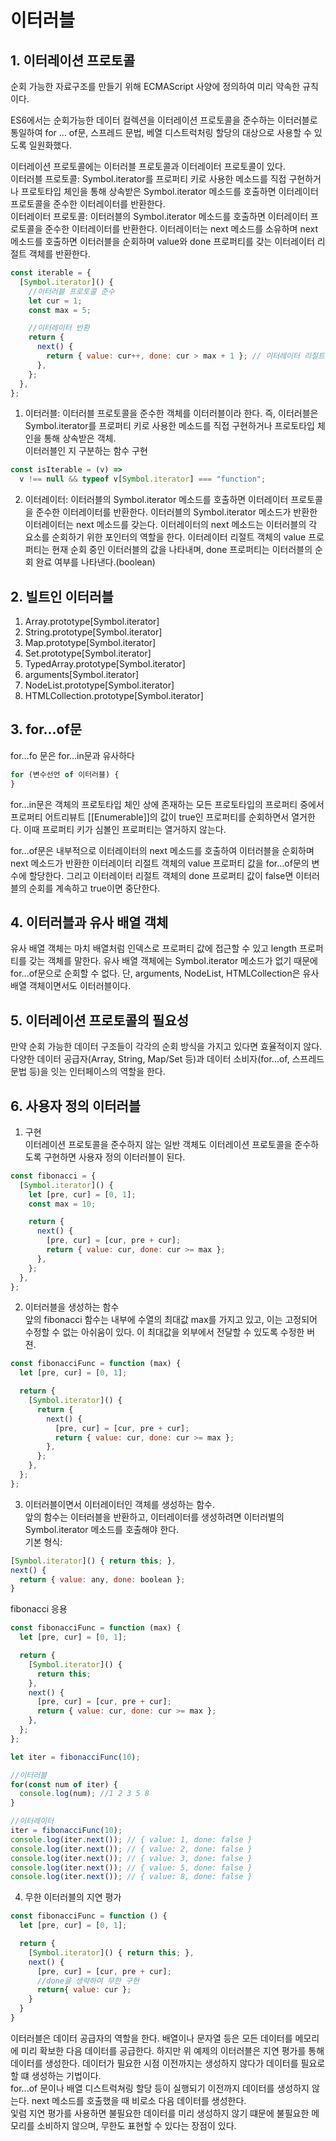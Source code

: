 # 이터러블

## 1. 이터레이션 프로토콜

순회 가능한 자료구조를 만들기 위해 ECMAScript 사양에 정의하여 미리 약속한 규칙이다.

ES6에서는 순회가능한 데이터 컬렉션을 이터레이션 프로토콜을 준수하는 이터러블로 통일하여 for ... of문, 스프레드 문법, 베열 디스트럭처링 할당의 대상으로 사용할 수 있도록 일원화했다.

이터레이션 프로토콜에는 이터러블 프로토콜과 이터레이터 프로토콜이 있다.  
이터러블 프로토콜: Symbol.iterator를 프로퍼티 키로 사용한 메소드를 직접 구현하거나 프로토타입 체인을 통해 상속받은 Symbol.iterator 메소드를 호출하면 이터레이터 프로토콜을 준수한 이터레이터를 반환한다.  
이터레이터 프로토콜: 이터러블의 Symbol.iterator 메소드를 호출하면 이터레이터 프로토콜을 준수한 이터레이터를 반환한다. 이터레이터는 next 메소드를 소유하며 next메소드를 호출하면 이터러블을 순회하며 value와 done 프로퍼티를 갖는 이터레이터 리절트 객체를 반환한다.

```javascript
const iterable = {
  [Symbol.iterator]() {
    //이터러블 프로토콜 준수
    let cur = 1;
    const max = 5;

    //이터레이터 반환
    return {
      next() {
        return { value: cur++, done: cur > max + 1 }; // 이터레이터 리절트 객체 (value: any, done: boolean)
      },
    };
  },
};
```

1. 이터러블: 이터러블 프로토콜을 준수한 객체를 이터러블이라 한다. 즉, 이터러블은 Symbol.iterator를 프로퍼티 키로 사용한 메소드를 직접 구현하거나 프로토타입 체인을 통해 상속받은 객체.  
   이터러블인 지 구분하는 함수 구현

```javascript
const isIterable = (v) =>
  v !== null && typeof v[Symbol.iterator] === "function";
```

2. 이터레이터: 이터러블의 Symbol.iterator 메소드를 호출하면 이터레이터 프로토콜을 준수한 이터레이터를 반환한다. 이터러블의 Symbol.iterator 메소드가 반환한 이터레이터는 next 메소드를 갖는다. 이터레이터의 next 메소드는 이터러블의 각 요소를 순회하기 위한 포인터의 역할을 한다. 이터레이터 리절트 객체의 value 프로퍼티는 현재 순회 중인 이터러블의 값을 나타내며, done 프로퍼티는 이터러블의 순회 완료 여부를 나타낸다.(boolean)

## 2. 빌트인 이터러블

1. Array.prototype[Symbol.iterator]
2. String.prototype[Symbol.iterator]
3. Map.prototype[Symbol.iterator]
4. Set.prototype[Symbol.iterator]
5. TypedArray.prototype[Symbol.iterator]
6. arguments[Symbol.iterator]
7. NodeList.prototype[Symbol.iterator]
8. HTMLCollection.prototype[Symbol.iterator]

## 3. for...of문

for...fo 문은 for...in문과 유사하다

```javascript
for (변수선언 of 이터러블) {
}
```

for...in문은 객체의 프로토타입 체인 상에 존재하는 모든 프로토타입의 프로퍼티 중에서 프로퍼티 어트리뷰트 [[Enumerable]]의 값이 true인 프로퍼티를 순회하면서 열거한다. 이때 프로퍼티 키가 심볼인 프로퍼티는 열거하지 않는다.

for...of문은 내부적으로 이터레이터의 next 메소드를 호출하여 이터러블을 순회하며 next 메소드가 반환한 이터레이터 리절트 객체의 value 프로퍼티 값을 for...of문의 변수에 할당한다. 그리고 이터레이터 리절트 객체의 done 프로퍼티 값이 false면 이터러블의 순회를 계속하고 true이면 중단한다.

## 4. 이터러블과 유사 배열 객체

유사 배열 객체는 마치 배열처럼 인덱스로 프로퍼티 값에 접근할 수 있고 length 프로퍼티를 갖는 객체를 말한다. 유사 배열 객체에는 Symbol.iterator 메소드가 없기 때문에 for...of문으로 순회할 수 없다. 단, arguments, NodeList, HTMLCollection은 유사 배열 객체이면서도 이터러블이다.

## 5. 이터레이션 프로토콜의 필요성

만약 순회 가능한 데이터 구조들이 각각의 순회 방식을 가지고 있다면 효율적이지 않다. 다양한 데이터 공급자(Array, String, Map/Set 등)과 데이터 소비자(for...of, 스프레드 문법 등)을 잇는 인터페이스의 역할을 한다.

## 6. 사용자 정의 이터러블

1. 구현  
   이터레이션 프로토콜을 준수하지 않는 일반 객체도 이터레이션 프로토콜을 준수하도록 구현하면 사용자 정의 이터러블이 된다.

```javascript
const fibonacci = {
  [Symbol.iterator]() {
    let [pre, cur] = [0, 1];
    const max = 10;

    return {
      next() {
        [pre, cur] = [cur, pre + cur];
        return { value: cur, done: cur >= max };
      },
    };
  },
};
```

2. 이터러블을 생성하는 함수  
   앞의 fibonacci 함수는 내부에 수열의 최대값 max를 가지고 있고, 이는 고정되어 수정할 수 없는 아쉬움이 있다. 이 최대값을 외부에서 전달할 수 있도록 수정한 버젼.

```javascript
const fibonacciFunc = function (max) {
  let [pre, cur] = [0, 1];

  return {
    [Symbol.iterator]() {
      return {
        next() {
          [pre, cur] = [cur, pre + cur];
          return { value: cur, done: cur >= max };
        },
      };
    },
  };
};
```

3. 이터러블이면서 이터레이터인 객체를 생성하는 함수.  
   앞의 함수는 이터러블을 반환하고, 이터레이터를 생성하려면 이터러벌의 Symbol.iterator 메소드를 호출해야 한다.  
   기본 형식:

```javascript
[Symbol.iterator]() { return this; },
next() {
  return { value: any, done: boolean };
}
```

fibonacci 응용

```javascript
const fibonacciFunc = function (max) {
  let [pre, cur] = [0, 1];

  return {
    [Symbol.iterator]() {
      return this;
    },
    next() {
      [pre, cur] = [cur, pre + cur];
      return { value: cur, done: cur >= max };
    },
  };
};

let iter = fibonacciFunc(10);

//이터러블
for(const num of iter) {
  console.log(num); //1 2 3 5 8
}

//이터레이터
iter = fibonacciFunc(10);
console.log(iter.next()); // { value: 1, done: false }
console.log(iter.next()); // { value: 2, done: false }
console.log(iter.next()); // { value: 3, done: false }
console.log(iter.next()); // { value: 5, done: false }
console.log(iter.next()); // { value: 8, done: false }
```

4. 무한 이터러블의 지연 평가
```javascript
const fibonacciFunc = function () {
  let [pre, cur] = [0, 1];

  return {
    [Symbol.iterator]() { return this; },
    next() {
      [pre, cur] = [cur, pre + cur];
      //done을 생략하여 무한 구현
      return{ value: cur };
    }
  }
}
```

이터러블은 데이터 공급자의 역할을 한다. 배열이나 문자열 등은 모든 데이터를 메모리에 미리 확보한 다음 데이터를 공급한다. 하지만 위 예제의 이터러블은 지연 평가를 통해 데이터를 생성한다. 데이터가 필요한 시점 이전까지는 생성하지 않다가 데이터를 필요로 할 떄 생성하는 기법이다.  
for...of 문이나 배열 디스트럭쳐링 할당 등이 실행되기 이전까지 데이터를 생성하지 않는다. next 메소드를 호출했을 때 비로소 다음 데이터를 생성한다.   
잋럼 지연 평가를 사용하면 불필요한 데이터를 미리 생성하지 않기 떄문에 불필요한 메모리를 소비하지 않으며, 무한도 표현할 수 있다는 장점이 있다.